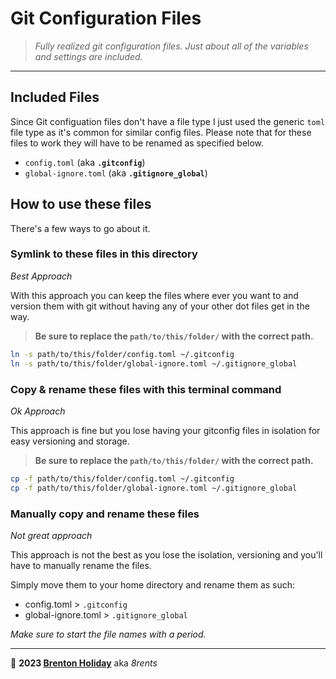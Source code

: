 # Git Configuration Files

> *Fully realized git configuration files. Just about all of the variables and settings are included.*

***

## Included Files

Since Git configuation files don't have a file type I just used the generic `toml` file type as it's common for similar config files. Please note that for these files to work they will have to be renamed as specified below.

- `config.toml` (aka **`.gitconfig`**)
- `global-ignore.toml` (aka **`.gitignore_global`**)

## How to use these files

There's a few ways to go about it.

### Symlink to these files in this directory    
*Best Approach*

With this approach you can keep the files where ever you want to and version them with git without having any of your other dot files get in the way.

> **Be sure to replace the `path/to/this/folder/` with the correct path.**

```bash
ln -s path/to/this/folder/config.toml ~/.gitconfig
ln -s path/to/this/folder/global-ignore.toml ~/.gitignore_global
```

### Copy & rename these files with this terminal command     
*Ok Approach*

This approach is fine but you lose having your gitconfig files in isolation for easy versioning and storage.

> **Be sure to replace the `path/to/this/folder/` with the correct path.**

```bash
cp -f path/to/this/folder/config.toml ~/.gitconfig
cp -f path/to/this/folder/global-ignore.toml ~/.gitignore_global
```

### Manually copy and rename these files    
*Not great approach*

This approach is not the best as you lose the isolation, versioning and you'll have to manually rename the files.

Simply move them to your home directory and rename them as such:

- config.toml > `.gitconfig`
- global-ignore.toml > `.gitignore_global`

*Make sure to start the file names with a period.*

***

🤍 **2023 [Brenton Holiday](https://allmylinks.com/8rents)** aka *8rents*